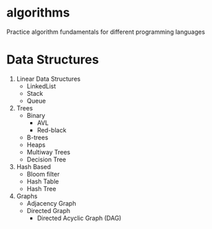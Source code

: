 # algorithms
Practice algorithm fundamentals for different programming languages

# Data Structures
1. Linear Data Structures
   * LinkedList
   * Stack
   * Queue
1. Trees 
   * Binary
     * AVL
     * Red-black
   * B-trees
   * Heaps
   * Multiway Trees
   * Decision Tree
2. Hash Based
    * Bloom filter
    * Hash Table
    * Hash Tree
3. Graphs
   * Adjacency Graph
   * Directed Graph
     * Directed Acyclic Graph (DAG)